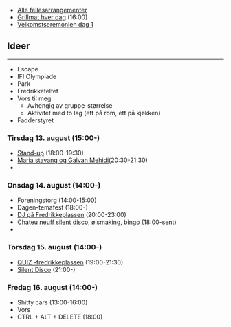 * [Alle fellesarrangementer](https://www.uio.no/studier/studiestart/fellesarrangementer/)
* [Grillmat hver dag](https://www.mn.uio.no/ifi/livet-rundt-studiene/studiestartuka/program/2024/grilling1.html) (16:00)
* [Velkomstseremonien dag 1](https://www.uio.no/studier/studiestart/fellesarrangementer/velkomstseremoni.html)

## Ideer
---
* Escape
* IFI Olympiade
* Park
* Fredrikketeltet
* Vors til meg
	* Avhengig av gruppe-størrelse
	* Aktivitet med to lag (ett på rom, ett på kjøkken)
* Fadderstyret


### Tirsdag 13. august (15:00-)
* [Stand-up](https://www.uio.no/studier/studiestart/fellesarrangementer/frederikketeltet-stand-up.html) (18:00-19:30)
* [Maria stavang og Galvan Mehidi](https://www.uio.no/studier/studiestart/fellesarrangementer/frederikketeltet-stavang-og-mehidi.html)(20:30-21:30)
* 

### Onsdag 14. august (14:00-)
* Foreningstorg (14:00-15:00)
* Dagen-temafest (18:00-)
* [DJ på Fredrikkeplassen](https://www.uio.no/studier/studiestart/fellesarrangementer/frederikketeltet-bra-trommis.html) (20:00-23:00)
* [Chateu neuff silent disco, ølsmaking, bingo](https://www.facebook.com/events/3657765681113051) (18:00-sent)
* 

### Torsdag 15. august (14:00-)
* [QUIZ -fredrikkeplassen](https://www.uio.no/studier/studiestart/fellesarrangementer/frederikketeltet-quiz.html) (19:00-21:30)
* [Silent Disco](https://www.facebook.com/events/3657765681113051) (21:00-)

### Fredag 16. august (14:00-)
* Shitty cars (13:00-16:00)
* Vors
* CTRL + ALT + DELETE (18:00)

